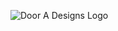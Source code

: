 ![Door A Designs Logo](https://dev.door-a-designs.com/wp-content/uploads/sites/2/bb-plugin/cache/door-a-designs-icon-300x300-square.png)
